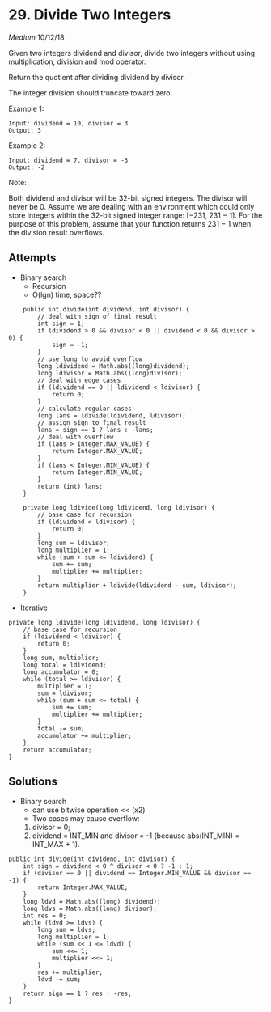 # 29. Divide Two Integers
*Medium*
10/12/18

Given two integers dividend and divisor, divide two integers without using multiplication, division and mod operator.

Return the quotient after dividing dividend by divisor.

The integer division should truncate toward zero.

Example 1:
```
Input: dividend = 10, divisor = 3
Output: 3
```
Example 2:
```
Input: dividend = 7, divisor = -3
Output: -2
```
Note:

Both dividend and divisor will be 32-bit signed integers.
The divisor will never be 0.
Assume we are dealing with an environment which could only store integers within the 32-bit signed integer range: [−231,  231 − 1]. For the purpose of this problem, assume that your function returns 231 − 1 when the division result overflows.

## Attempts
* Binary search
  - Recursion
  - O(lgn) time, space??
```
    public int divide(int dividend, int divisor) {
        // deal with sign of final result
        int sign = 1;
        if (dividend > 0 && divisor < 0 || dividend < 0 && divisor > 0) {
            sign = -1;
        }
        // use long to avoid overflow
        long ldividend = Math.abs((long)dividend);
        long ldivisor = Math.abs((long)divisor);
        // deal with edge cases
        if (ldividend == 0 || ldividend < ldivisor) {
            return 0;
        }
        // calculate regular cases
        long lans = ldivide(ldividend, ldivisor);
        // assign sign to final result
        lans = sign == 1 ? lans : -lans;
        // deal with overflow
        if (lans > Integer.MAX_VALUE) {
            return Integer.MAX_VALUE;
        }
        if (lans < Integer.MIN_VALUE) {
            return Integer.MIN_VALUE;
        }
        return (int) lans;
    }

    private long ldivide(long ldividend, long ldivisor) {
        // base case for recursion
        if (ldividend < ldivisor) {
            return 0;
        }
        long sum = ldivisor;
        long multiplier = 1;
        while (sum + sum <= ldividend) {
            sum += sum;
            multiplier += multiplier;
        }
        return multiplier + ldivide(ldividend - sum, ldivisor);
    }
```
  - Iterative
```
private long ldivide(long ldividend, long ldivisor) {
    // base case for recursion
    if (ldividend < ldivisor) {
        return 0;
    }
    long sum, multiplier;
    long total = ldividend;
    long accumulator = 0;
    while (total >= ldivisor) {
        multiplier = 1;
        sum = ldivisor;
        while (sum + sum <= total) {
            sum += sum;
            multiplier += multiplier;
        }
        total -= sum;
        accumulator += multiplier;
    }
    return accumulator;
}
```

## Solutions
* Binary search
  - can use bitwise operation << (x2)
  - Two cases may cause overflow:
  1. divisor = 0;
  2. dividend = INT_MIN and divisor = -1 (because abs(INT_MIN) = INT_MAX + 1).
```
public int divide(int dividend, int divisor) {
    int sign = dividend < 0 ^ divisor < 0 ? -1 : 1;
    if (divisor == 0 || dividend == Integer.MIN_VALUE && divisor == -1) {
        return Integer.MAX_VALUE;
    }
    long ldvd = Math.abs((long) dividend);
    long ldvs = Math.abs((long) divisor);
    int res = 0;
    while (ldvd >= ldvs) {
        long sum = ldvs;
        long multiplier = 1;
        while (sum << 1 <= ldvd) {
            sum <<= 1;
            multiplier <<= 1;
        }
        res += multiplier;
        ldvd -= sum;
    }
    return sign == 1 ? res : -res;
}
```
